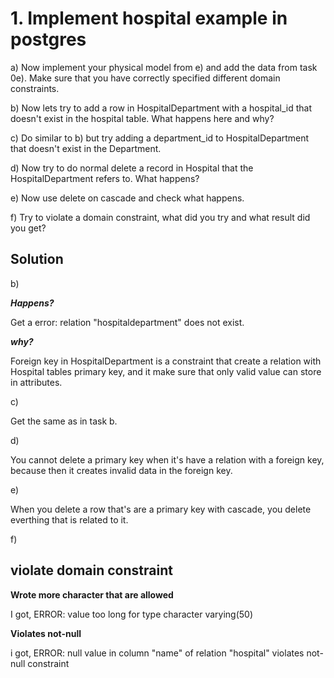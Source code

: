 # 1. Implement hospital example in postgres

a) Now implement your physical model from e) and add the data from task 0e). Make sure that you have correctly specified different domain constraints.

b) Now lets try to add a row in HospitalDepartment with a hospital_id that doesn't exist in the hospital table. What happens here and why?

c) Do similar to b) but try adding a department_id to HospitalDepartment that doesn't exist in the Department.

d) Now try to do normal delete a record in Hospital that the HospitalDepartment refers to. What happens?

e) Now use delete on cascade and check what happens.

f) Try to violate a domain constraint, what did you try and what result did you get?

## Solution

b)

***Happens?***

Get a error: relation "hospitaldepartment" does not exist.

***why?***

Foreign key in HospitalDepartment is a constraint that create
a relation with Hospital tables primary key, and it make sure
that only valid value can store in attributes. 

c)

Get the same as in task b.

d)

You cannot delete a primary key when it's have a relation with a foreign key,
because then it creates invalid data in the foreign key.


e)

When you delete a row that's are a primary key with cascade, you delete 
everthing that is related to it.


f)

## violate domain constraint


**Wrote more character that are allowed**

I got, ERROR: value too long for type character varying(50)


**Violates not-null**

i got, ERROR: null value in column "name" of relation "hospital" violates not-null constraint

